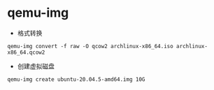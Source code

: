 # qemu-img

- 格式转换
```shell
qemu-img convert -f raw -O qcow2 archlinux-x86_64.iso archlinux-x86_64.qcow2
```

- 创建虚拟磁盘
```shell
qemu-img create ubuntu-20.04.5-amd64.img 10G
```
